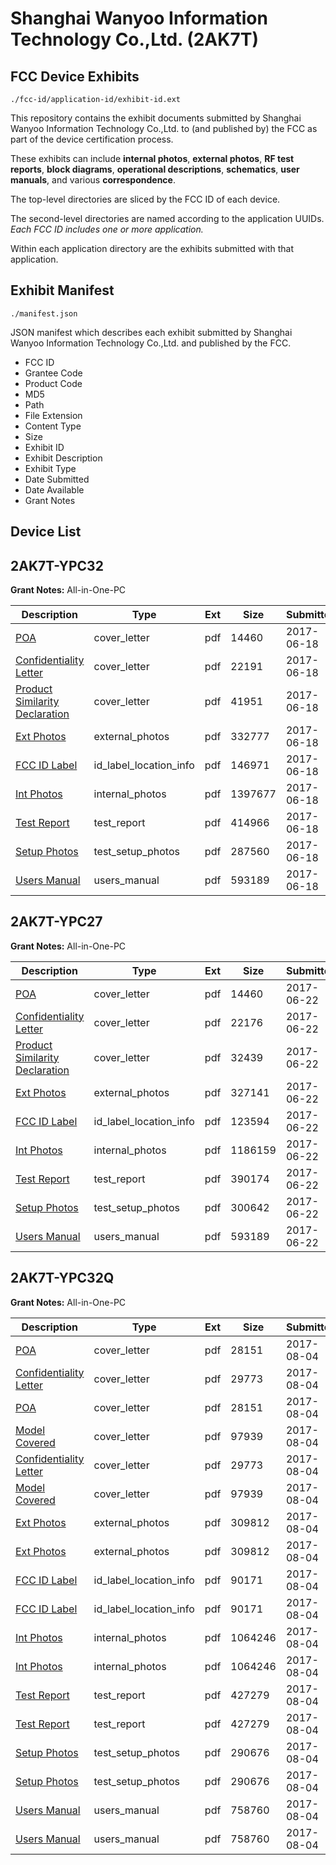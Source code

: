 # Shanghai Wanyoo Information Technology Co.,Ltd. (2AK7T)
## FCC Device Exhibits

```
./fcc-id/application-id/exhibit-id.ext
```

This repository contains the exhibit documents submitted by Shanghai Wanyoo Information Technology Co.,Ltd. to (and published by) the FCC as part of the device certification process.

These exhibits can include **internal photos**, **external photos**, **RF test reports**, **block diagrams**, **operational descriptions**, **schematics**, **user manuals**, and various **correspondence**.

The top-level directories are sliced by the FCC ID of each device.

The second-level directories are named according to the application UUIDs. *Each FCC ID includes one or more application.*

Within each application directory are the exhibits submitted with that application. 

## Exhibit Manifest

```
./manifest.json
```

JSON manifest which describes each exhibit submitted by Shanghai Wanyoo Information Technology Co.,Ltd. and published by the FCC.

- FCC ID
- Grantee Code
- Product Code
- MD5
- Path
- File Extension
- Content Type
- Size
- Exhibit ID
- Exhibit Description
- Exhibit Type
- Date Submitted
- Date Available
- Grant Notes

## Device List
## 2AK7T-YPC32
**Grant Notes:** All-in-One-PC

| Description | Type | Ext | Size | Submitted | Available |
| ----------- | ---- | --- | ---- | --------- | --------- |
| [POA](2AK7T-YPC32/819981260bc48fb37bc05f7fca08dc9e/3430039.pdf) | cover_letter | pdf | 14460 | 2017-06-18 | 2017-06-18 |
| [Confidentiality Letter](2AK7T-YPC32/819981260bc48fb37bc05f7fca08dc9e/3430040.pdf) | cover_letter | pdf | 22191 | 2017-06-18 | 2017-06-18 |
| [Product Similarity Declaration](2AK7T-YPC32/819981260bc48fb37bc05f7fca08dc9e/3430041.pdf) | cover_letter | pdf | 41951 | 2017-06-18 | 2017-06-18 |
| [Ext Photos](2AK7T-YPC32/819981260bc48fb37bc05f7fca08dc9e/3430043.pdf) | external_photos | pdf | 332777 | 2017-06-18 | 2017-06-18 |
| [FCC ID Label](2AK7T-YPC32/819981260bc48fb37bc05f7fca08dc9e/3430044.pdf) | id_label_location_info | pdf | 146971 | 2017-06-18 | 2017-06-18 |
| [Int Photos](2AK7T-YPC32/819981260bc48fb37bc05f7fca08dc9e/3430045.pdf) | internal_photos | pdf | 1397677 | 2017-06-18 | 2017-06-18 |
| [Test Report](2AK7T-YPC32/819981260bc48fb37bc05f7fca08dc9e/3430048.pdf) | test_report | pdf | 414966 | 2017-06-18 | 2017-06-18 |
| [Setup Photos](2AK7T-YPC32/819981260bc48fb37bc05f7fca08dc9e/3430049.pdf) | test_setup_photos | pdf | 287560 | 2017-06-18 | 2017-06-18 |
| [Users Manual](2AK7T-YPC32/819981260bc48fb37bc05f7fca08dc9e/3430050.pdf) | users_manual | pdf | 593189 | 2017-06-18 | 2017-06-18 |
## 2AK7T-YPC27
**Grant Notes:** All-in-One-PC

| Description | Type | Ext | Size | Submitted | Available |
| ----------- | ---- | --- | ---- | --------- | --------- |
| [POA](2AK7T-YPC27/486a39a6ed8fcc07f81f1c2eff09b0ec/3435450.pdf) | cover_letter | pdf | 14460 | 2017-06-22 | 2017-06-22 |
| [Confidentiality Letter](2AK7T-YPC27/486a39a6ed8fcc07f81f1c2eff09b0ec/3435451.pdf) | cover_letter | pdf | 22176 | 2017-06-22 | 2017-06-22 |
| [Product Similarity Declaration](2AK7T-YPC27/486a39a6ed8fcc07f81f1c2eff09b0ec/3435452.pdf) | cover_letter | pdf | 32439 | 2017-06-22 | 2017-06-22 |
| [Ext Photos](2AK7T-YPC27/486a39a6ed8fcc07f81f1c2eff09b0ec/3435454.pdf) | external_photos | pdf | 327141 | 2017-06-22 | 2017-06-22 |
| [FCC ID Label](2AK7T-YPC27/486a39a6ed8fcc07f81f1c2eff09b0ec/3435455.pdf) | id_label_location_info | pdf | 123594 | 2017-06-22 | 2017-06-22 |
| [Int Photos](2AK7T-YPC27/486a39a6ed8fcc07f81f1c2eff09b0ec/3435456.pdf) | internal_photos | pdf | 1186159 | 2017-06-22 | 2017-06-22 |
| [Test Report](2AK7T-YPC27/486a39a6ed8fcc07f81f1c2eff09b0ec/3435459.pdf) | test_report | pdf | 390174 | 2017-06-22 | 2017-06-22 |
| [Setup Photos](2AK7T-YPC27/486a39a6ed8fcc07f81f1c2eff09b0ec/3435460.pdf) | test_setup_photos | pdf | 300642 | 2017-06-22 | 2017-06-22 |
| [Users Manual](2AK7T-YPC27/486a39a6ed8fcc07f81f1c2eff09b0ec/3435461.pdf) | users_manual | pdf | 593189 | 2017-06-22 | 2017-06-22 |
## 2AK7T-YPC32Q
**Grant Notes:** All-in-One-PC

| Description | Type | Ext | Size | Submitted | Available |
| ----------- | ---- | --- | ---- | --------- | --------- |
| [POA](2AK7T-YPC32Q/18c5c4fc4c4d03decf29c07d60a48b86/3497307.pdf) | cover_letter | pdf | 28151 | 2017-08-04 | 2017-08-04 |
| [Confidentiality Letter](2AK7T-YPC32Q/18c5c4fc4c4d03decf29c07d60a48b86/3497310.pdf) | cover_letter | pdf | 29773 | 2017-08-04 | 2017-08-04 |
| [POA](2AK7T-YPC32Q/18c5c4fc4c4d03decf29c07d60a48b86/3497307.pdf) | cover_letter | pdf | 28151 | 2017-08-04 | 2017-08-04 |
| [Model Covered](2AK7T-YPC32Q/18c5c4fc4c4d03decf29c07d60a48b86/3497312.pdf) | cover_letter | pdf | 97939 | 2017-08-04 | 2017-08-04 |
| [Confidentiality Letter](2AK7T-YPC32Q/18c5c4fc4c4d03decf29c07d60a48b86/3497310.pdf) | cover_letter | pdf | 29773 | 2017-08-04 | 2017-08-04 |
| [Model Covered](2AK7T-YPC32Q/18c5c4fc4c4d03decf29c07d60a48b86/3497312.pdf) | cover_letter | pdf | 97939 | 2017-08-04 | 2017-08-04 |
| [Ext Photos](2AK7T-YPC32Q/18c5c4fc4c4d03decf29c07d60a48b86/3497320.pdf) | external_photos | pdf | 309812 | 2017-08-04 | 2017-08-04 |
| [Ext Photos](2AK7T-YPC32Q/18c5c4fc4c4d03decf29c07d60a48b86/3497320.pdf) | external_photos | pdf | 309812 | 2017-08-04 | 2017-08-04 |
| [FCC ID Label](2AK7T-YPC32Q/18c5c4fc4c4d03decf29c07d60a48b86/3497329.pdf) | id_label_location_info | pdf | 90171 | 2017-08-04 | 2017-08-04 |
| [FCC ID Label](2AK7T-YPC32Q/18c5c4fc4c4d03decf29c07d60a48b86/3497329.pdf) | id_label_location_info | pdf | 90171 | 2017-08-04 | 2017-08-04 |
| [Int Photos](2AK7T-YPC32Q/18c5c4fc4c4d03decf29c07d60a48b86/3497332.pdf) | internal_photos | pdf | 1064246 | 2017-08-04 | 2017-08-04 |
| [Int Photos](2AK7T-YPC32Q/18c5c4fc4c4d03decf29c07d60a48b86/3497332.pdf) | internal_photos | pdf | 1064246 | 2017-08-04 | 2017-08-04 |
| [Test Report](2AK7T-YPC32Q/18c5c4fc4c4d03decf29c07d60a48b86/3497343.pdf) | test_report | pdf | 427279 | 2017-08-04 | 2017-08-04 |
| [Test Report](2AK7T-YPC32Q/18c5c4fc4c4d03decf29c07d60a48b86/3497343.pdf) | test_report | pdf | 427279 | 2017-08-04 | 2017-08-04 |
| [Setup Photos](2AK7T-YPC32Q/18c5c4fc4c4d03decf29c07d60a48b86/3497348.pdf) | test_setup_photos | pdf | 290676 | 2017-08-04 | 2017-08-04 |
| [Setup Photos](2AK7T-YPC32Q/18c5c4fc4c4d03decf29c07d60a48b86/3497348.pdf) | test_setup_photos | pdf | 290676 | 2017-08-04 | 2017-08-04 |
| [Users Manual](2AK7T-YPC32Q/18c5c4fc4c4d03decf29c07d60a48b86/3497351.pdf) | users_manual | pdf | 758760 | 2017-08-04 | 2017-08-04 |
| [Users Manual](2AK7T-YPC32Q/18c5c4fc4c4d03decf29c07d60a48b86/3497351.pdf) | users_manual | pdf | 758760 | 2017-08-04 | 2017-08-04 |
